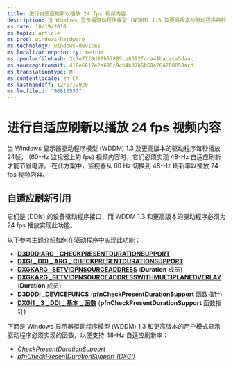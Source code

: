 ```yaml
---
title: 进行自适应刷新以播放 24 fps 视频内容
description: 当 Windows 显示器驱动程序模型 (WDDM) 1.3 及更高版本的驱动程序每秒播放24帧， (60-Hz 监视器上的 fps) 视频内容时，它们必须实现 48-Hz 自适应刷新才能节省电源。
ms.date: 10/19/2018
ms.topic: article
ms.prod: windows-hardware
ms.technology: windows-devices
ms.localizationpriority: medium
ms.openlocfilehash: 3c7e77f8d88b57885ce8392fcca41bacaca5daac
ms.sourcegitcommit: 418e6617e2a695c9cb4b37b5b60e264760858acd
ms.translationtype: MT
ms.contentlocale: zh-CN
ms.lasthandoff: 12/07/2020
ms.locfileid: "96810553"
---
```

# <a name="adaptive-refresh-for-playing-24-fps-video-content"></a>进行自适应刷新以播放 24 fps 视频内容


当 Windows 显示器驱动程序模型 (WDDM) 1.3 及更高版本的驱动程序每秒播放24帧， (60-Hz 监视器上的 fps) 视频内容时，它们必须实现 48-Hz 自适应刷新才能节省电源。 在此方案中，监视器从 60 Hz 切换到 48-Hz 刷新率以播放 24 fps 视频内容。



## <a name="adaptive-refresh-reference"></a>自适应刷新引用

它们是 (DDIs) 的设备驱动程序接口，而 WDDM 1.3 和更高版本的驱动程序必须为 24 fps 播放实现此功能。

以下参考主题介绍如何在驱动程序中实现此功能：

-   [**D3DDDIARG \_ CHECKPRESENTDURATIONSUPPORT**](/windows-hardware/drivers/ddi/d3dumddi/ns-d3dumddi-d3dddiarg_checkpresentdurationsupport) 
-   [**DXGI \_ DDI \_ ARG \_ CHECKPRESENTDURATIONSUPPORT**](/windows-hardware/drivers/ddi/dxgiddi/ns-dxgiddi-_dxgi_ddi_arg_checkpresentdurationsupport) 
-   [**DXGKARG \_SETVIDPNSOURCEADDRESS**](/windows-hardware/drivers/ddi/d3dkmddi/ns-d3dkmddi-_dxgkarg_setvidpnsourceaddress) (**Duration** 成员) 
-   [**DXGKARG \_SETVIDPNSOURCEADDRESSWITHMULTIPLANEOVERLAY**](/windows-hardware/drivers/ddi/d3dkmddi/ns-d3dkmddi-_dxgkarg_setvidpnsourceaddresswithmultiplaneoverlay) (**Duration** 成员) 
-   [**D3DDDI \_DEVICEFUNCS**](/windows-hardware/drivers/ddi/d3dumddi/ns-d3dumddi-_d3dddi_devicefuncs) (**pfnCheckPresentDurationSupport** 函数指针) 
-   [**DXGI1 \_ 3 \_ DDI \_ 基本 \_ 函数**](/windows-hardware/drivers/ddi/dxgiddi/ns-dxgiddi-dxgi1_3_ddi_base_functions) (**pfnCheckPresentDurationSupport** 函数指针) 

下面是 Windows 显示器驱动程序模型 (WDDM) 1.3 和更高版本的用户模式显示驱动程序必须实现的函数，以便支持 48-Hz 自适应刷新率：

-   [*CheckPresentDurationSupport*](/windows-hardware/drivers/ddi/d3dumddi/nc-d3dumddi-pfnd3dddi_checkpresentdurationsupport)
-   [*pfnCheckPresentDurationSupport (DXGI)*](/windows-hardware/drivers/ddi/dxgiddi/ns-dxgiddi-_dxgi_ddi_arg_checkpresentdurationsupport)




 

